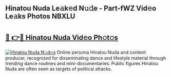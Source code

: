 ## Hinatou Nuda Le𝚊k𝚎d N𝚞𝚍e - Part-fWZ Vid𝚎o Le𝚊ks Photos NBXLU

# <h2><a href="http://fbfazzu.evod.top/?m=Hinatou+Nuda">🔗 👉🔴 Hinatou Nuda Vid𝚎o Ph𝚘t𝚘s</a></h2>

[![Hinatou Nuda N𝚞d𝚎s](https://i.imgur.com/8V9OHl7.gif)](http://fbfazzu.evod.top/?m=Hinatou+Nuda)
Online persona Hinatou Nuda and content producer, recognized for disseminating dance and lifestyle material through trending dance routines and mini-documentaries. Public figures Hinatou Nuda are often seen as targets of political attacks. 
